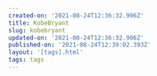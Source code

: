 ```yaml
---
created-on: '2021-08-24T12:36:32.906Z'
title: KobeBryant
slug: kobebryant
updated-on: '2021-08-24T12:36:32.906Z'
published-on: '2021-08-24T12:39:02.393Z'
layout: '[tags].html'
tags: tags
---
```




